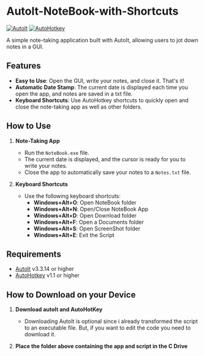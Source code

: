 # AutoIt-NoteBook-with-Shortcuts

[![AutoIt](https://img.shields.io/badge/AutoIt-v3.3.14-blue)](https://www.autoitscript.com/site/autoit/)
[![AutoHotkey](https://img.shields.io/badge/AutoHotkey-v1.1-green)](https://www.autohotkey.com/)

A simple note-taking application built with AutoIt, allowing users to jot down notes in a GUI.

## Features

- **Easy to Use**: Open the GUI, write your notes, and close it. That's it!
- **Automatic Date Stamp**: The current date is displayed each time you open the app, and notes are saved in a txt file.
- **Keyboard Shortcuts**: Use AutoHotkey shortcuts to quickly open and close the note-taking app as well as other folders.

## How to Use

1. **Note-Taking App**
    - Run the `NoteBook.exe` file.
    - The current date is displayed, and the cursor is ready for you to write your notes.
    - Close the app to automatically save your notes to a `Notes.txt` file.

2. **Keyboard Shortcuts**
    - Use the following keyboard shortcuts:
        - **Windows+Alt+O**: Open NoteBook folder
        - **Windows+Alt+N**: Open/Close NoteBook App
        - **Windows+Alt+D**: Open Download folder
        - **Windows+Alt+F**: Open a Documents folder
        - **Windows+Alt+S**: Open ScreenShot folder
        - **Windows+Alt+E**: Exit the Script

## Requirements

- [AutoIt](https://www.autoitscript.com/site/autoit/) v3.3.14 or higher
- [AutoHotkey](https://www.autohotkey.com/) v1.1 or higher

## How to Download on your Device

1. **Download autoIt and AutoHotKey**
    - Downloading AutoIt is optional since i already transformed the script to an executable file. But, if you want to edit the code you need to download it.
      
2. **Place the folder above containing the app and script in the C Drive**
